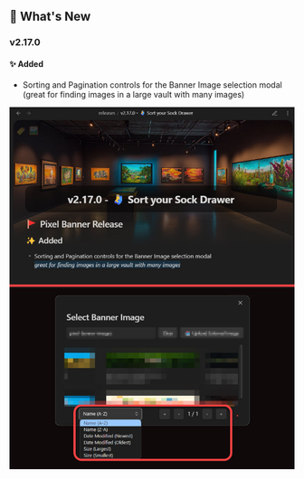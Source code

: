 ## 🎉 What's New

### v2.17.0
#### ✨ Added
- Sorting and Pagination controls for the Banner Image selection modal  
  (great for finding images in a large vault with many images)

[![screenshot](https://raw.githubusercontent.com/jparkerweb/ref/refs/heads/main/equill-labs/pixel-banner/pixel-banner-v2.17.0.jpg)](https://raw.githubusercontent.com/jparkerweb/ref/refs/heads/main/equill-labs/pixel-banner/pixel-banner-v2.17.0.jpg)